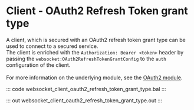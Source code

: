 # Client - OAuth2 Refresh Token grant type

A client, which is secured with an OAuth2 refresh token grant type can be
used to connect to a secured service.<br/>
The client is enriched with the `Authorization: Bearer <token>` header by
passing the `websocket:OAuth2RefreshTokenGrantConfig` to the `auth`
configuration of the client.<br/><br/>
For more information on the underlying module,
see the [OAuth2 module](https://docs.central.ballerina.io/ballerina/oauth2/latest/).

::: code websocket_client_oauth2_refresh_token_grant_type.bal :::

::: out websocket_client_oauth2_refresh_token_grant_type.out :::